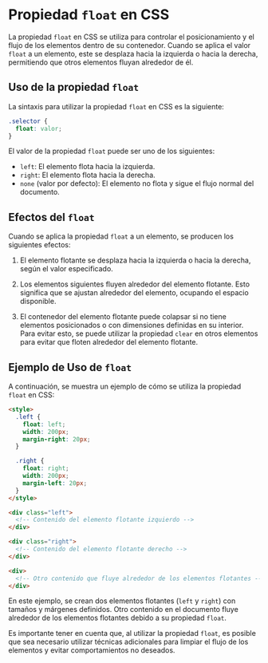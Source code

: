 # Propiedad `float` en CSS

La propiedad `float` en CSS se utiliza para controlar el posicionamiento y el flujo de los elementos dentro de su contenedor. Cuando se aplica el valor `float` a un elemento, este se desplaza hacia la izquierda o hacia la derecha, permitiendo que otros elementos fluyan alrededor de él.

## Uso de la propiedad `float`

La sintaxis para utilizar la propiedad `float` en CSS es la siguiente:

```css
.selector {
  float: valor;
}
```

El valor de la propiedad `float` puede ser uno de los siguientes:

- `left`: El elemento flota hacia la izquierda.
- `right`: El elemento flota hacia la derecha.
- `none` (valor por defecto): El elemento no flota y sigue el flujo normal del documento.

## Efectos del `float`

Cuando se aplica la propiedad `float` a un elemento, se producen los siguientes efectos:

1. El elemento flotante se desplaza hacia la izquierda o hacia la derecha, según el valor especificado.

2. Los elementos siguientes fluyen alrededor del elemento flotante. Esto significa que se ajustan alrededor del elemento, ocupando el espacio disponible.

3. El contenedor del elemento flotante puede colapsar si no tiene elementos posicionados o con dimensiones definidas en su interior. Para evitar esto, se puede utilizar la propiedad `clear` en otros elementos para evitar que floten alrededor del elemento flotante.

## Ejemplo de Uso de `float`

A continuación, se muestra un ejemplo de cómo se utiliza la propiedad `float` en CSS:

```html
<style>
  .left {
    float: left;
    width: 200px;
    margin-right: 20px;
  }

  .right {
    float: right;
    width: 200px;
    margin-left: 20px;
  }
</style>

<div class="left">
  <!-- Contenido del elemento flotante izquierdo -->
</div>

<div class="right">
  <!-- Contenido del elemento flotante derecho -->
</div>

<div>
  <!-- Otro contenido que fluye alrededor de los elementos flotantes -->
</div>
```

En este ejemplo, se crean dos elementos flotantes (`left` y `right`) con tamaños y márgenes definidos. Otro contenido en el documento fluye alrededor de los elementos flotantes debido a su propiedad `float`.

Es importante tener en cuenta que, al utilizar la propiedad `float`, es posible que sea necesario utilizar técnicas adicionales para limpiar el flujo de los elementos y evitar comportamientos no deseados.